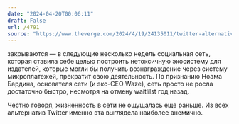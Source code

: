 ```yaml
---
date: "2024-04-20T00:06:11"
draft: False
url: /4791
source: "https://www.theverge.com/2024/4/19/24135011/twitter-alternative-post-news-shutdown"
---
```


закрываются — в следующие несколько недель социальная сеть, которая ставила себе целью построить нетоксичную экосистему для издателей, которые могли бы получить вознаграждение через систему микроплатежей, прекратит свою деятельность. По признанию Ноама Бардина, основателя сети (и экс-CEO Waze), сеть просто не росла достаточно быстро, несмотря на отмену waitlilst год назад.

Честно говоря, жизненность в сети не ощущалась еще раньше. Из всех альтернатив Twitter именно эта выглядела наиболее анемично.

